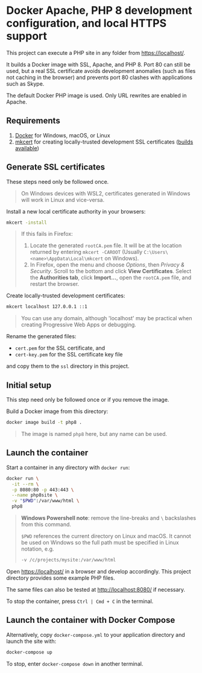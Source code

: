 # Docker Apache, PHP 8 development configuration, and local HTTPS support

This project can execute a PHP site in any folder from <https://localhost/>.

It builds a Docker image with SSL, Apache, and PHP 8. Port 80 can still be used, but a real SSL certificate avoids development anomalies (such as files not caching in the browser) and prevents port 80 clashes with applications such as Skype.

The default Docker PHP image is used. Only URL rewrites are enabled in Apache.


## Requirements

1. [Docker](https://www.docker.com/) for Windows, macOS, or Linux
1. [mkcert](https://github.com/FiloSottile/mkcert) for creating locally-trusted development SSL certificates ([builds available](https://github.com/FiloSottile/mkcert/releases))


## Generate SSL certificates

These steps need only be followed once.

> On Windows devices with WSL2, certificates generated in Windows will work in Linux and vice-versa.

Install a new local certificate authority in your browsers:

```sh
mkcert -install
```

> If this fails in Firefox:
>
> 1. Locate the generated `rootCA.pem` file. It will be at the location returned by entering `mkcert -CAROOT` (Usually `C:\Users\<name>\AppData\Local\mkcert` on Windows).
> 1. In Firefox, open the menu and choose *Options*, then *Privacy & Security*. Scroll to the bottom and click **View Certificates**. Select the **Authorities tab**, click **Import...**, open the `rootCA.pem` file, and restart the browser.

Create locally-trusted development certificates:

```sh
mkcert localhost 127.0.0.1 ::1
```

> You can use any domain, although 'localhost' may be practical when creating Progressive Web Apps or debugging.

Rename the generated files:

* `cert.pem` for the SSL certificate, and
* `cert-key.pem` for the SSL certificate key file

and copy them to the `ssl` directory in this project.


## Initial setup

This step need only be followed once or if you remove the image.

Build a Docker image from this directory:

```sh
docker image build -t php8 .
```

> The image is named `php8` here, but any name can be used.


## Launch the container

Start a container in any directory with `docker run`:

```sh
docker run \
  -it --rm \
  -p 8080:80 -p 443:443 \
  --name php8site \
  -v "$PWD":/var/www/html \
  php8
```

> **Windows Powershell note**: remove the line-breaks and `\` backslashes from this command.
>
> `$PWD` references the current directory on Linux and macOS. It cannot be used on Windows so the full path must be specified in Linux notation, e.g.
>
> ```sh
> -v /c/projects/mysite:/var/www/html
> ```

Open <https://localhost/> in a browser and develop accordingly. This project directory provides some example PHP files.

The same files can also be tested at <http://localhost:8080/> if necessary.

To stop the container, press `Ctrl | Cmd + C` in the terminal.


## Launch the container with Docker Compose

Alternatively, copy `docker-compose.yml` to your application directory and launch the site with:

```sh
docker-compose up
```

To stop, enter `docker-compose down` in another terminal.
